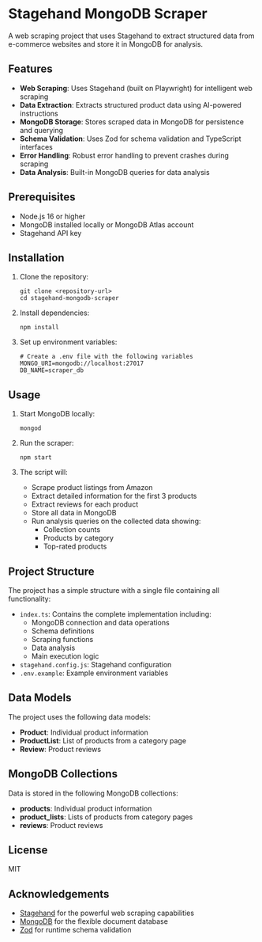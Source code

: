 # Stagehand MongoDB Scraper

A web scraping project that uses Stagehand to extract structured data from e-commerce websites and store it in MongoDB for analysis.

## Features

- **Web Scraping**: Uses Stagehand (built on Playwright) for intelligent web scraping
- **Data Extraction**: Extracts structured product data using AI-powered instructions
- **MongoDB Storage**: Stores scraped data in MongoDB for persistence and querying
- **Schema Validation**: Uses Zod for schema validation and TypeScript interfaces
- **Error Handling**: Robust error handling to prevent crashes during scraping
- **Data Analysis**: Built-in MongoDB queries for data analysis

## Prerequisites

- Node.js 16 or higher
- MongoDB installed locally or MongoDB Atlas account
- Stagehand API key

## Installation

1. Clone the repository:
   ```
   git clone <repository-url>
   cd stagehand-mongodb-scraper
   ```

2. Install dependencies:
   ```
   npm install
   ```

3. Set up environment variables:
   ```
   # Create a .env file with the following variables
   MONGO_URI=mongodb://localhost:27017
   DB_NAME=scraper_db
   ```

## Usage

1. Start MongoDB locally:
   ```
   mongod
   ```

2. Run the scraper:
   ```
   npm start
   ```

3. The script will:
   - Scrape product listings from Amazon
   - Extract detailed information for the first 3 products
   - Extract reviews for each product
   - Store all data in MongoDB
   - Run analysis queries on the collected data showing:
     - Collection counts
     - Products by category
     - Top-rated products

## Project Structure

The project has a simple structure with a single file containing all functionality:

- `index.ts`: Contains the complete implementation including:
  - MongoDB connection and data operations
  - Schema definitions
  - Scraping functions
  - Data analysis
  - Main execution logic
- `stagehand.config.js`: Stagehand configuration
- `.env.example`: Example environment variables

## Data Models

The project uses the following data models:

- **Product**: Individual product information
- **ProductList**: List of products from a category page
- **Review**: Product reviews

## MongoDB Collections

Data is stored in the following MongoDB collections:

- **products**: Individual product information
- **product_lists**: Lists of products from category pages
- **reviews**: Product reviews

## License

MIT

## Acknowledgements

- [Stagehand](https://docs.stagehand.dev/) for the powerful web scraping capabilities
- [MongoDB](https://www.mongodb.com/) for the flexible document database
- [Zod](https://zod.dev/) for runtime schema validation
